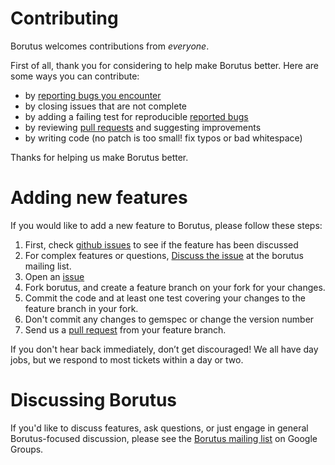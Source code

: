 # Contributing

Borutus welcomes contributions from *everyone*.

First of all, thank you for considering to help make Borutus better. Here are some ways you can contribute:

  - by [reporting bugs you encounter](https://github.com/mbulat/borutus/issues/new)
  - by closing issues that are not complete
  - by adding a failing test for reproducible [reported bugs](https://github.com/mbulat/borutus/issues)
  - by reviewing [pull requests](https://github.com/mbulat/borutus/pulls) and suggesting improvements
  - by writing code (no patch is too small! fix typos or bad whitespace)

Thanks for helping us make Borutus better.

# Adding new features

If you would like to add a new feature to Borutus, please follow these steps:

  1. First, check [github issues](https://github.com/mbulat/borutus/issues) to see if the feature has been discussed
  2. For complex features or questions, [Discuss the issue](https://groups.google.com/d/forum/borutus-gem) at the borutus mailing list.
  3. Open an [issue](https://github.com/mbulat/borutus/issues)
  4. Fork borutus, and create a feature branch on your fork for your changes.
  5. Commit the code and at least one test covering your changes to the feature branch in your fork.
  5. Don't commit any changes to gemspec or change the version number
  6. Send us a [pull request](https://help.github.com/articles/using-pull-requests) from your feature branch.

If you don't hear back immediately, don’t get discouraged! We all have day jobs, but we respond to most tickets within a day or two.

# Discussing Borutus

If you'd like to discuss features, ask questions, or just engage in general Borutus-focused discussion, please see the [Borutus mailing list](https://groups.google.com/d/forum/borutus-gem) on Google Groups.

